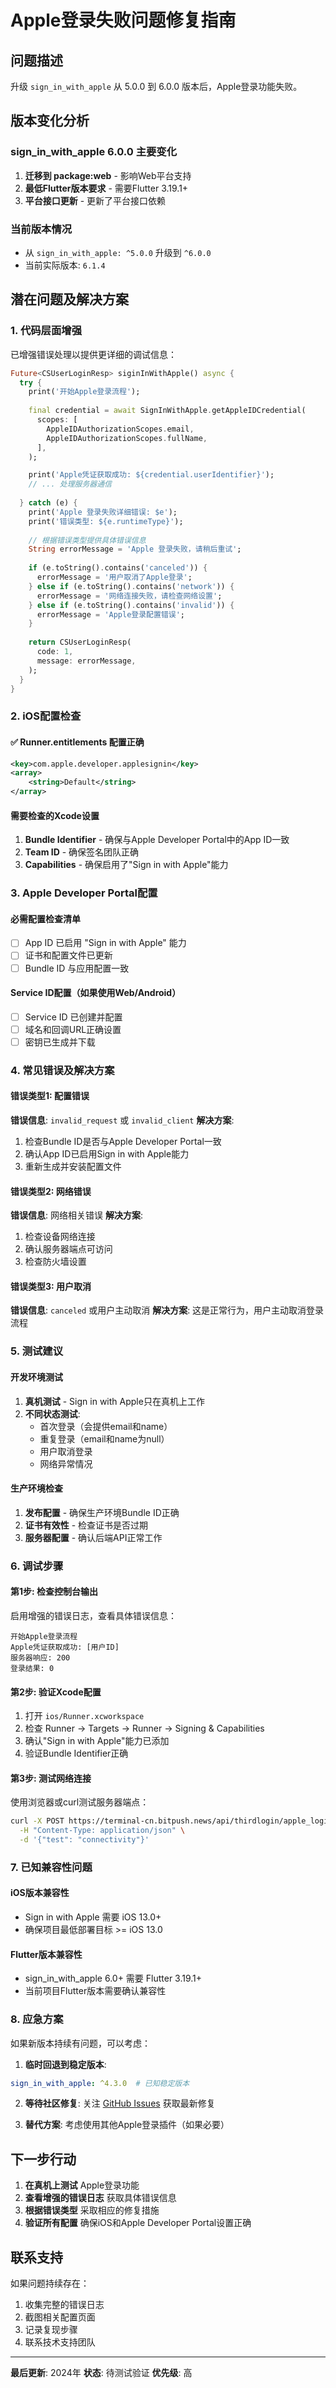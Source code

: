 # Apple登录失败问题修复指南

## 问题描述
升级 `sign_in_with_apple` 从 5.0.0 到 6.0.0 版本后，Apple登录功能失败。

## 版本变化分析

### sign_in_with_apple 6.0.0 主要变化
1. **迁移到 package:web** - 影响Web平台支持
2. **最低Flutter版本要求** - 需要Flutter 3.19.1+
3. **平台接口更新** - 更新了平台接口依赖

### 当前版本情况
- 从 `sign_in_with_apple: ^5.0.0` 升级到 `^6.0.0`
- 当前实际版本: `6.1.4`

## 潜在问题及解决方案

### 1. 代码层面增强
已增强错误处理以提供更详细的调试信息：

```dart
Future<CSUserLoginResp> siginInWithApple() async {
  try {
    print('开始Apple登录流程');
    
    final credential = await SignInWithApple.getAppleIDCredential(
      scopes: [
        AppleIDAuthorizationScopes.email,
        AppleIDAuthorizationScopes.fullName,
      ],
    );

    print('Apple凭证获取成功: ${credential.userIdentifier}');
    // ... 处理服务器通信
    
  } catch (e) {
    print('Apple 登录失败详细错误: $e');
    print('错误类型: ${e.runtimeType}');
    
    // 根据错误类型提供具体错误信息
    String errorMessage = 'Apple 登录失败，请稍后重试';
    
    if (e.toString().contains('canceled')) {
      errorMessage = '用户取消了Apple登录';
    } else if (e.toString().contains('network')) {
      errorMessage = '网络连接失败，请检查网络设置';
    } else if (e.toString().contains('invalid')) {
      errorMessage = 'Apple登录配置错误';
    }
    
    return CSUserLoginResp(
      code: 1,
      message: errorMessage,
    );
  }
}
```

### 2. iOS配置检查

#### ✅ Runner.entitlements 配置正确
```xml
<key>com.apple.developer.applesignin</key>
<array>
    <string>Default</string>
</array>
```

#### 需要检查的Xcode设置
1. **Bundle Identifier** - 确保与Apple Developer Portal中的App ID一致
2. **Team ID** - 确保签名团队正确
3. **Capabilities** - 确保启用了"Sign in with Apple"能力

### 3. Apple Developer Portal配置

#### 必需配置检查清单
- [ ] App ID 已启用 "Sign in with Apple" 能力
- [ ] 证书和配置文件已更新
- [ ] Bundle ID 与应用配置一致

#### Service ID配置（如果使用Web/Android）
- [ ] Service ID 已创建并配置
- [ ] 域名和回调URL正确设置
- [ ] 密钥已生成并下载

### 4. 常见错误及解决方案

#### 错误类型1: 配置错误
**错误信息**: `invalid_request` 或 `invalid_client`
**解决方案**:
1. 检查Bundle ID是否与Apple Developer Portal一致
2. 确认App ID已启用Sign in with Apple能力
3. 重新生成并安装配置文件

#### 错误类型2: 网络错误
**错误信息**: 网络相关错误
**解决方案**:
1. 检查设备网络连接
2. 确认服务器端点可访问
3. 检查防火墙设置

#### 错误类型3: 用户取消
**错误信息**: `canceled` 或用户主动取消
**解决方案**:
这是正常行为，用户主动取消登录流程

### 5. 测试建议

#### 开发环境测试
1. **真机测试** - Sign in with Apple只在真机上工作
2. **不同状态测试**:
   - 首次登录（会提供email和name）
   - 重复登录（email和name为null）
   - 用户取消登录
   - 网络异常情况

#### 生产环境检查
1. **发布配置** - 确保生产环境Bundle ID正确
2. **证书有效性** - 检查证书是否过期
3. **服务器配置** - 确认后端API正常工作

### 6. 调试步骤

#### 第1步: 检查控制台输出
启用增强的错误日志，查看具体错误信息：
```
开始Apple登录流程
Apple凭证获取成功: [用户ID]
服务器响应: 200
登录结果: 0
```

#### 第2步: 验证Xcode配置
1. 打开 `ios/Runner.xcworkspace`
2. 检查 Runner -> Targets -> Runner -> Signing & Capabilities
3. 确认"Sign in with Apple"能力已添加
4. 验证Bundle Identifier正确

#### 第3步: 测试网络连接
使用浏览器或curl测试服务器端点：
```bash
curl -X POST https://terminal-cn.bitpush.news/api/thirdlogin/apple_login_flutter \
  -H "Content-Type: application/json" \
  -d '{"test": "connectivity"}'
```

### 7. 已知兼容性问题

#### iOS版本兼容性
- Sign in with Apple 需要 iOS 13.0+
- 确保项目最低部署目标 >= iOS 13.0

#### Flutter版本兼容性
- sign_in_with_apple 6.0+ 需要 Flutter 3.19.1+
- 当前项目Flutter版本需要确认兼容性

### 8. 应急方案

如果新版本持续有问题，可以考虑：

1. **临时回退到稳定版本**:
```yaml
sign_in_with_apple: ^4.3.0  # 已知稳定版本
```

2. **等待社区修复**:
关注 [GitHub Issues](https://github.com/aboutyou/dart_packages/issues) 获取最新修复

3. **替代方案**:
考虑使用其他Apple登录插件（如果必要）

## 下一步行动

1. **在真机上测试** Apple登录功能
2. **查看增强的错误日志** 获取具体错误信息
3. **根据错误类型** 采取相应的修复措施
4. **验证所有配置** 确保iOS和Apple Developer Portal设置正确

## 联系支持

如果问题持续存在：
1. 收集完整的错误日志
2. 截图相关配置页面
3. 记录复现步骤
4. 联系技术支持团队

---

**最后更新**: 2024年
**状态**: 待测试验证
**优先级**: 高 